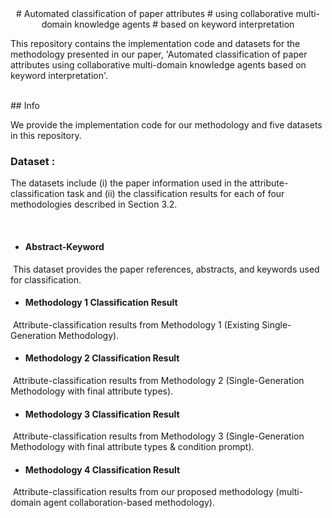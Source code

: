 <div align="center">
# Automated classification of paper attributes
# using collaborative multi-domain knowledge agents
# based on keyword interpretation
</div>

This repository contains the implementation code and datasets for the methodology presented in our paper, 'Automated classification of paper attributes using collaborative multi-domain knowledge agents based on keyword interpretation'.

<br/>
## Info   

We provide the implementation code for our methodology and five datasets in this repository.

### Dataset :   
The datasets include (i) the paper information used in the attribute-classification task and (ii) the classification results for each of four methodologies described in Section 3.2.

<br/>

* #### Abstract-Keyword   
&nbsp;This dataset provides the paper references, abstracts, and keywords used for classification.
   
* #### Methodology 1 Classification Result   
&nbsp;Attribute-classification results from Methodology 1 (Existing Single-Generation Methodology).
   
* #### Methodology 2 Classification Result   
&nbsp;Attribute-classification results from Methodology 2 (Single-Generation Methodology with final attribute types).
   
* #### Methodology 3 Classification Result   
&nbsp;Attribute-classification results from Methodology 3 (Single-Generation Methodology with final attribute types & condition prompt).
   
* #### Methodology 4 Classification Result   
&nbsp;Attribute-classification results from our proposed methodology (multi-domain agent collaboration-based methodology).
